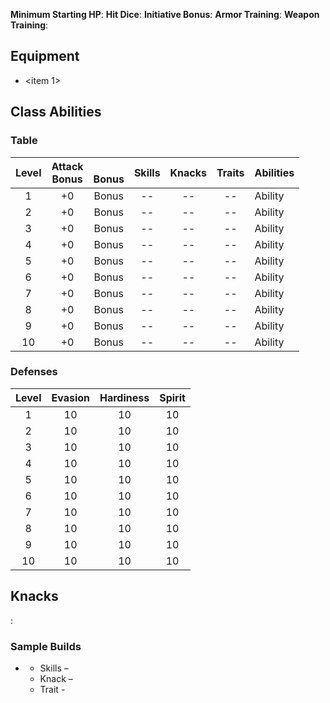 **Minimum Starting HP**: 
**Hit Dice**: 
**Initiative Bonus**: 
**Armor Training**: 
**Weapon Training**: 

## Equipment
- <item 1>

## Class Abilities
### <Ability>
<description>

### <Class> Table
| Level | Attack<br/>Bonus | <Other><br/>Bonus | Skills | Knacks | Traits | Abilities |
|:---:|:---:|:---:|:---:|:---:|:---:|:---|
|  1 | +0 | Bonus | -- | -- | -- | Ability |
|  2 | +0 | Bonus | -- | -- | -- | Ability |
|  3 | +0 | Bonus | -- | -- | -- | Ability |
|  4 | +0 | Bonus | -- | -- | -- | Ability |
|  5 | +0 | Bonus | -- | -- | -- | Ability |
|  6 | +0 | Bonus | -- | -- | -- | Ability |
|  7 | +0 | Bonus | -- | -- | -- | Ability |
|  8 | +0 | Bonus | -- | -- | -- | Ability |
|  9 | +0 | Bonus | -- | -- | -- | Ability |
| 10 | +0 | Bonus | -- | -- | -- | Ability |

### <Class> Defenses
| Level | Evasion | Hardiness | Spirit |
|:-----:|:-------:|:---------:|:------:|
|   1   |    10   |     10    |   10   |
|   2   |    10   |     10    |   10   |
|   3   |    10   |     10    |   10   |
|   4   |    10   |     10    |   10   |
|   5   |    10   |     10    |   10   |
|   6   |    10   |     10    |   10   |
|   7   |    10   |     10    |   10   |
|   8   |    10   |     10    |   10   |
|   9   |    10   |     10    |   10   |
|  10   |    10   |     10    |   10   |

## <Class> Knacks

**<Knack>**: <Description>

### Sample <Class> Builds
- **<Build Name>** 
	- Skills – <Skills>
	- Knack – <Knacks>
	- Trait - <Trait>

